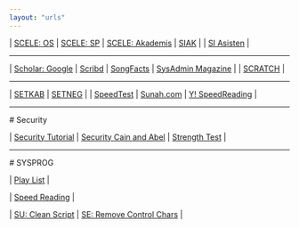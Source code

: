 ```yaml
---
layout: "urls"
---
```


| [SCELE: OS](https://scele.cs.ui.ac.id/course/view.php?id=3020) | [SCELE: SP](https://scele.cs.ui.ac.id/course/view.php?id=2975) | [SCELE: Akademis](https://scele.cs.ui.ac.id/mod/forum/view.php?id=1) | [SIAK](https://academic.ui.ac.id/) |
| [SI Asisten](https://siasisten.cs.ui.ac.id/) |

<hr>

| [Scholar: Google](https://scholar.google.com/) | [Scribd](https://www.scribd.com/) | [SongFacts](https://www.songfacts.com/) | [SysAdmin Magazine](https://www.netwrix.com/sysadmin_magazine.html) |
| [SCRATCH](https://scratch.mit.edu/) |

<hr>

| [SETKAB](https://jdih.setkab.go.id/) | [SETNEG](https://jdih.setneg.go.id/) |
| [SpeedTest](https://www.comparitech.com/internet-providers/speed-test/) | [Sunah.com](https://sunnah.com/) | [Y! SpeedReading](https://youtu.be/RmmQyE00vl4/) |


<hr>
# Security

| [Security Tutorial](https://riseup.net/en/security) | [Security Cain and Abel](https://www.youtube.com/watch?v=EGlq6J1E7no) | [Strength Test](http://rumkin.com/tools/password/passchk.php) |

<hr>
# SYSPROG

| [Play List](https://www.youtube.com/playlist?list=PLBSbnqa_elVtZHIifu6EQody-AYNTOEq0) |

| [Speed Reading](https://youtu.be/RmmQyE00vl4) |

| [SU: Clean Script](https://superuser.com/questions/236930/how-to-clean-up-output-of-linux-script-command) | [SE: Remove Control Chars](https://unix.stackexchange.com/questions/14684/removing-control-chars-including-console-codes-colours-from-script-output) |




